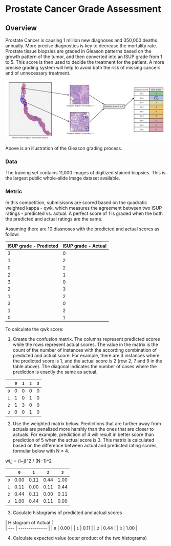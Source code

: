 # Prostate Cancer Grade Assessment

## Overview
Prostate Cancer is causing 1 million new diagnoses and 350,000 deaths annually. More precise diagnostics is key to decrease the mortality rate. Prostate tissue biopsies are graded in Gleason patterns based on the growth pattern of the tumor, and then converted into an ISUP grade from 1 to 5. This score is then used to decide the treatment for the patient. A more precise grading system will help to avoid both the risk of missing cancers and of unnecessary treatment.

![Grading Illustration](/images/grade.png)

Above is an illustration of the Gleason grading process.

### Data
The training set contains 11,000 images of digitized stained biopsies. This is the largest public whole-slide image dataset available. 

### Metric
In this competition, submisisons are scored based on the quadratic weighted kappa - qwk, which measures the agreement between two ISUP ratings - predicted vs. actual. A perfect score of 1 is graded when the both the predicted and actual ratings are the same.

Assuming there are 10 diasnoses with the predicted and actual scores as follow:

| ISUP grade - Predicted | ISUP grade - Actual |
| ---------------------- | ------------------- |
|           3            |          0          | 
|           1            |          2          | 
|           0            |          2          | 
|           2            |          1          | 
|           3            |          0          | 
|           2            |          3          | 
|           1            |          2          | 
|           3            |          0          | 
|           1            |          2          | 
|           0            |          1          | 

To calculate the qwk score:

1. Create the confusion matrix. The columns represent predicted scores while the rows represent actual scores. The value in the matrix is the count of the number of instances with the according combination of predicted and actual score. For example, there are 3 instances where the predicted score is 1, and the actual score is 2 (row 2, 7 and 9 in the table above). The diagonal indicates the number of cases where the prediction is exactly the same as actual.

|     | `0` | `1` | `2` | `3` |
| --- | --- | --- | --- | --- |
| `0` |  0  |  0  |  0  |  0  |
| `1` |  1  |  0  |  1  |  0  |
| `2` |  1  |  3  |  0  |  0  |
| `3` |  0  |  0  |  1  |  0  |

2. Use the weighted matrix below. Predictions that are further away from actuals are penalized more harshly than the ones that are closer to actuals. For example, prediction of 4 will result in better score than prediction of 5 when the actual score is 3. This matrix is calculated based on the difference between actual and predicted rating scores, formular below with N = 4.

wi,j = (i−j)^2 / (N−1)^2

|     |   `0`  |   `1`  |   `2`  |   `3`  |
| --- | ------ | ------ | ------ | ------ |
| `0` |  0.00  |  0.11  |  0.44  |  1.00  |
| `1` |  0.11  |  0.00  |  0.11  |  0.44  |
| `2` |  0.44  |  0.11  |  0.00  |  0.11  |
| `3` |  1.00  |  0.44  |  0.11  |  0.00  |

3. Caculate histograms of predicted and actual scores

| Histogram of Actual  |   
| --- | -------------- | 
| `0` |      0.00      |
| `1` |      0.11      |
| `2` |      0.44      |
| `3` |      1.00      | 

4. Calculate expected value (outer product of the two histograms)

